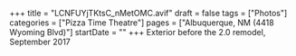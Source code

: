 +++
title = "LCNFUYjTKtsC_nMetOMC.avif"
draft = false
tags = ["Photos"]
categories = ["Pizza Time Theatre"]
pages = ["Albuquerque, NM (4418 Wyoming Blvd)"]
startDate = ""
+++
Exterior before the 2.0 remodel, September 2017
